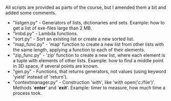All scripts are provided as parts of the course, but I amended them a bit and added some comments.

- "listgen.py" - Generators of lists, dictionaries and sets. Example: how to get a list of exe-files large than 2 MB.
- "lmbd.py" - Lambda functions.
- "sort.py" - Sort an existing list or create a new sorted list.
- "map_func.py" - 'map' function to create a new list from other lists with the same length, applying a function to each of their elements.
- "zip_func.py" - 'zip' function to create a new list, where each element is a tuple with elements of other lists. Example: how to find a middle point in 3D space, if several points are known.
- "gen.py" - Functions, that returns generators, not values (using keyword 'yield' instead of 'return').
- "contextmanager.py" - Construction 'with', like 'with open('c:/file')'. Methods '__enter__' and '__exit__'. Example: timer to measure, how much time a process took.
